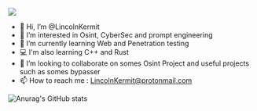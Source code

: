 ![](https://komarev.com/ghpvc/?username=LincolnKermit&color=blue)
- 👋 Hi, I’m @LincolnKermit
- 👀 I’m interested in Osint, CyberSec and prompt engineering  
- 🌱 I’m currently learning Web and Penetration testing
- 💻 I'm also learning C++ and Rust
- 💞️ I’m looking to collaborate on somes Osint Project and useful projects such as somes bypasser
- 📫 How to reach me : LincolnKermit@protonmail.com

 ![Anurag's GitHub stats](https://github-readme-stats.vercel.app/api?username=LincolnKermit&theme=shadow_green&show_icons=true)

